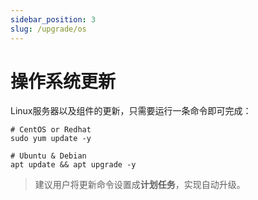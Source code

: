 ```yaml
---
sidebar_position: 3
slug: /upgrade/os
---
```


# 操作系统更新

Linux服务器以及组件的更新，只需要运行一条命令即可完成：  

```
# CentOS or Redhat
sudo yum update -y

# Ubuntu & Debian
apt update && apt upgrade -y
```

> 建议用户将更新命令设置成**计划任务**，实现自动升级。  